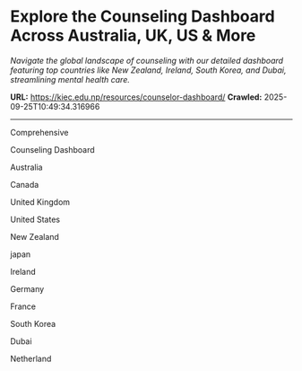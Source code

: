 # Explore the Counseling Dashboard Across Australia, UK, US & More

*Navigate the global landscape of counseling with our detailed dashboard featuring top countries like New Zealand, Ireland, South Korea, and Dubai, streamlining mental health care.*

**URL:** https://kiec.edu.np/resources/counselor-dashboard/
**Crawled:** 2025-09-25T10:49:34.316966

---

Comprehensive

Counseling Dashboard

Australia

Canada

United Kingdom

United States

New Zealand

japan

Ireland

Germany

France

South Korea

Dubai

Netherland